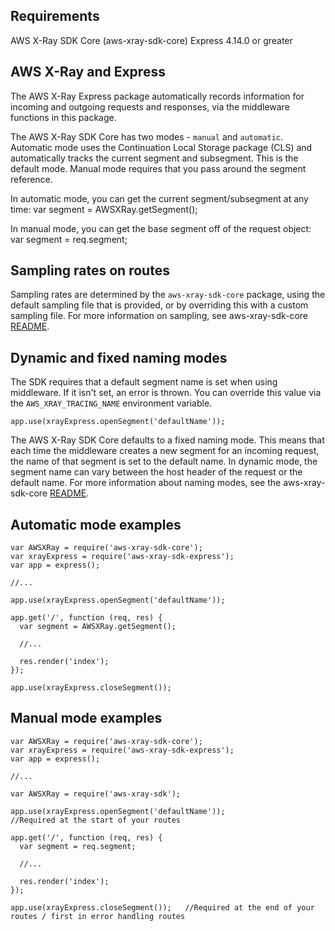 
## Requirements

  AWS X-Ray SDK Core (aws-xray-sdk-core)
  Express 4.14.0 or greater

## AWS X-Ray and Express

The AWS X-Ray Express package automatically records information for incoming and outgoing
requests and responses, via the middleware functions in this package.

The AWS X-Ray SDK Core has two modes - `manual` and `automatic`.
Automatic mode uses the Continuation Local Storage package (CLS) and automatically
tracks the current segment and subsegment. This is the default mode.
Manual mode requires that you pass around the segment reference.

In automatic mode, you can get the current segment/subsegment at any time:
    var segment = AWSXRay.getSegment();

In manual mode, you can get the base segment off of the request object:
    var segment = req.segment;

## Sampling rates on routes

Sampling rates are determined by the `aws-xray-sdk-core` package, using the default
sampling file that is provided, or by overriding this with a custom sampling file.
For more information on sampling, see aws-xray-sdk-core [README](https://github.com/aws/aws-xray-sdk-node/tree/master/packages/core/README.md).

## Dynamic and fixed naming modes

The SDK requires that a default segment name is set when using middleware.
If it isn't set, an error is thrown. You can override this value via the `AWS_XRAY_TRACING_NAME`
environment variable.

    app.use(xrayExpress.openSegment('defaultName'));

The AWS X-Ray SDK Core defaults to a fixed naming mode. This means that each time the middleware creates a new segment for an incoming request,
the name of that segment is set to the default name. In dynamic mode, the segment name can vary between the host header of the request or the default name.
For more information about naming modes, see the aws-xray-sdk-core [README](https://github.com/aws/aws-xray-sdk-node/tree/master/packages/core/README.md).

## Automatic mode examples

    var AWSXRay = require('aws-xray-sdk-core');
    var xrayExpress = require('aws-xray-sdk-express');
    var app = express();

    //...

    app.use(xrayExpress.openSegment('defaultName'));

    app.get('/', function (req, res) {
      var segment = AWSXRay.getSegment();

      //...

      res.render('index');
    });

    app.use(xrayExpress.closeSegment());

## Manual mode examples

    var AWSXRay = require('aws-xray-sdk-core');
    var xrayExpress = require('aws-xray-sdk-express');
    var app = express();

    //...

    var AWSXRay = require('aws-xray-sdk');

    app.use(xrayExpress.openSegment('defaultName'));               //Required at the start of your routes

    app.get('/', function (req, res) {
      var segment = req.segment;

      //...

      res.render('index');
    });

    app.use(xrayExpress.closeSegment());   //Required at the end of your routes / first in error handling routes
